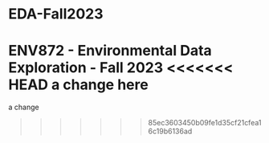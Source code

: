 # EDA-Fall2023
ENV872 - Environmental Data Exploration - Fall 2023
<<<<<<< HEAD
a change here
=======
a change
>>>>>>> 85ec3603450b09fe1d35cf21cfea16c19b6136ad
